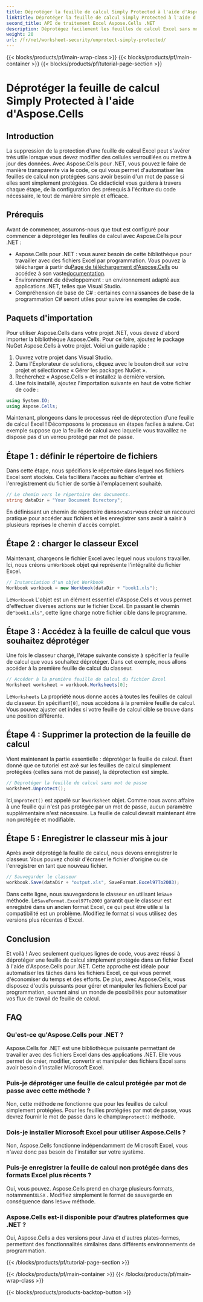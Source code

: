 ```yaml
---
title: Déprotéger la feuille de calcul Simply Protected à l'aide d'Aspose.Cells
linktitle: Déprotéger la feuille de calcul Simply Protected à l'aide d'Aspose.Cells
second_title: API de traitement Excel Aspose.Cells .NET
description: Déprotégez facilement les feuilles de calcul Excel sans mot de passe à l'aide d'Aspose.Cells pour .NET. Apprenez la configuration, les étapes de code et enregistrez la sortie en toute transparence.
weight: 20
url: /fr/net/worksheet-security/unprotect-simply-protected/
---
```


{{< blocks/products/pf/main-wrap-class >}}
{{< blocks/products/pf/main-container >}}
{{< blocks/products/pf/tutorial-page-section >}}

# Déprotéger la feuille de calcul Simply Protected à l'aide d'Aspose.Cells

## Introduction
La suppression de la protection d'une feuille de calcul Excel peut s'avérer très utile lorsque vous devez modifier des cellules verrouillées ou mettre à jour des données. Avec Aspose.Cells pour .NET, vous pouvez le faire de manière transparente via le code, ce qui vous permet d'automatiser les feuilles de calcul non protégées sans avoir besoin d'un mot de passe si elles sont simplement protégées. Ce didacticiel vous guidera à travers chaque étape, de la configuration des prérequis à l'écriture du code nécessaire, le tout de manière simple et efficace.
## Prérequis
Avant de commencer, assurons-nous que tout est configuré pour commencer à déprotéger les feuilles de calcul avec Aspose.Cells pour .NET :
-  Aspose.Cells pour .NET : vous aurez besoin de cette bibliothèque pour travailler avec des fichiers Excel par programmation. Vous pouvez la télécharger à partir du[Page de téléchargement d'Aspose.Cells](https://releases.aspose.com/cells/net/) ou accédez à son vaste[documentation](https://reference.aspose.com/cells/net/).
- Environnement de développement : un environnement adapté aux applications .NET, telles que Visual Studio.
- Compréhension de base de C# : certaines connaissances de base de la programmation C# seront utiles pour suivre les exemples de code.
## Paquets d'importation
Pour utiliser Aspose.Cells dans votre projet .NET, vous devez d'abord importer la bibliothèque Aspose.Cells. Pour ce faire, ajoutez le package NuGet Aspose.Cells à votre projet. Voici un guide rapide :
1. Ouvrez votre projet dans Visual Studio.
2. Dans l'Explorateur de solutions, cliquez avec le bouton droit sur votre projet et sélectionnez « Gérer les packages NuGet ».
3. Recherchez « Aspose.Cells » et installez la dernière version.
4. Une fois installé, ajoutez l'importation suivante en haut de votre fichier de code :
```csharp
using System.IO;
using Aspose.Cells;
```
Maintenant, plongeons dans le processus réel de déprotection d’une feuille de calcul Excel !
Décomposons le processus en étapes faciles à suivre. Cet exemple suppose que la feuille de calcul avec laquelle vous travaillez ne dispose pas d'un verrou protégé par mot de passe.
## Étape 1 : définir le répertoire de fichiers
Dans cette étape, nous spécifions le répertoire dans lequel nos fichiers Excel sont stockés. Cela facilitera l'accès au fichier d'entrée et l'enregistrement du fichier de sortie à l'emplacement souhaité.
```csharp
// Le chemin vers le répertoire des documents.
string dataDir = "Your Document Directory";
```
 En définissant un chemin de répertoire dans`dataDir`vous créez un raccourci pratique pour accéder aux fichiers et les enregistrer sans avoir à saisir à plusieurs reprises le chemin d'accès complet.
## Étape 2 : charger le classeur Excel
 Maintenant, chargeons le fichier Excel avec lequel nous voulons travailler. Ici, nous créons un`Workbook` objet qui représente l'intégralité du fichier Excel.
```csharp
// Instanciation d'un objet Workbook
Workbook workbook = new Workbook(dataDir + "book1.xls");
   ```
 Le`Workbook` L'objet est un élément essentiel d'Aspose.Cells et vous permet d'effectuer diverses actions sur le fichier Excel. En passant le chemin de`"book1.xls"`, cette ligne charge notre fichier cible dans le programme.
## Étape 3 : Accédez à la feuille de calcul que vous souhaitez déprotéger
Une fois le classeur chargé, l'étape suivante consiste à spécifier la feuille de calcul que vous souhaitez déprotéger. Dans cet exemple, nous allons accéder à la première feuille de calcul du classeur.
```csharp
// Accéder à la première feuille de calcul du fichier Excel
Worksheet worksheet = workbook.Worksheets[0];
```
 Le`Worksheets` La propriété nous donne accès à toutes les feuilles de calcul du classeur. En spécifiant`[0]`, nous accédons à la première feuille de calcul. Vous pouvez ajuster cet index si votre feuille de calcul cible se trouve dans une position différente.
## Étape 4 : Supprimer la protection de la feuille de calcul
Vient maintenant la partie essentielle : déprotéger la feuille de calcul. Étant donné que ce tutoriel est axé sur les feuilles de calcul simplement protégées (celles sans mot de passe), la déprotection est simple.
```csharp
// Déprotéger la feuille de calcul sans mot de passe
worksheet.Unprotect();
```
 Ici,`Unprotect()` est appelé sur le`worksheet` objet. Comme nous avons affaire à une feuille qui n'est pas protégée par un mot de passe, aucun paramètre supplémentaire n'est nécessaire. La feuille de calcul devrait maintenant être non protégée et modifiable.
## Étape 5 : Enregistrer le classeur mis à jour
Après avoir déprotégé la feuille de calcul, nous devons enregistrer le classeur. Vous pouvez choisir d'écraser le fichier d'origine ou de l'enregistrer en tant que nouveau fichier.
```csharp
// Sauvegarder le classeur
workbook.Save(dataDir + "output.xls", SaveFormat.Excel97To2003);
```
 Dans cette ligne, nous sauvegardons le classeur en utilisant le`Save` méthode. Le`SaveFormat.Excel97To2003` garantit que le classeur est enregistré dans un ancien format Excel, ce qui peut être utile si la compatibilité est un problème. Modifiez le format si vous utilisez des versions plus récentes d'Excel.
## Conclusion
Et voilà ! Avec seulement quelques lignes de code, vous avez réussi à déprotéger une feuille de calcul simplement protégée dans un fichier Excel à l'aide d'Aspose.Cells pour .NET. Cette approche est idéale pour automatiser les tâches dans les fichiers Excel, ce qui vous permet d'économiser du temps et des efforts. De plus, avec Aspose.Cells, vous disposez d'outils puissants pour gérer et manipuler les fichiers Excel par programmation, ouvrant ainsi un monde de possibilités pour automatiser vos flux de travail de feuille de calcul.
## FAQ
### Qu'est-ce qu'Aspose.Cells pour .NET ?
Aspose.Cells for .NET est une bibliothèque puissante permettant de travailler avec des fichiers Excel dans des applications .NET. Elle vous permet de créer, modifier, convertir et manipuler des fichiers Excel sans avoir besoin d'installer Microsoft Excel.
### Puis-je déprotéger une feuille de calcul protégée par mot de passe avec cette méthode ?
 Non, cette méthode ne fonctionne que pour les feuilles de calcul simplement protégées. Pour les feuilles protégées par mot de passe, vous devrez fournir le mot de passe dans le champ`Unprotect()` méthode.
### Dois-je installer Microsoft Excel pour utiliser Aspose.Cells ?
Non, Aspose.Cells fonctionne indépendamment de Microsoft Excel, vous n'avez donc pas besoin de l'installer sur votre système.
### Puis-je enregistrer la feuille de calcul non protégée dans des formats Excel plus récents ?
 Oui, vous pouvez. Aspose.Cells prend en charge plusieurs formats, notamment`XLSX` . Modifiez simplement le format de sauvegarde en conséquence dans le`Save` méthode.
### Aspose.Cells est-il disponible pour d’autres plateformes que .NET ?
Oui, Aspose.Cells a des versions pour Java et d'autres plates-formes, permettant des fonctionnalités similaires dans différents environnements de programmation.

{{< /blocks/products/pf/tutorial-page-section >}}

{{< /blocks/products/pf/main-container >}}
{{< /blocks/products/pf/main-wrap-class >}}

{{< blocks/products/products-backtop-button >}}
